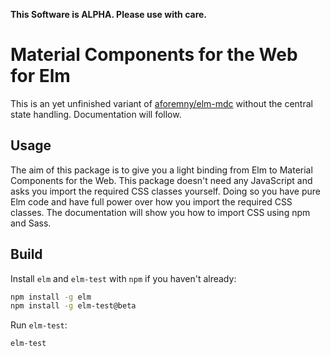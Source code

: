 **This Software is ALPHA. Please use with care.**

# Material Components for the Web for Elm

This is an yet unfinished variant of [aforemny/elm-mdc][1] without the central state handling. Documentation will follow.

## Usage

The aim of this package is to give you a light binding from Elm to Material Components for the Web. This package doesn't need any JavaScript and asks you import the required CSS classes yourself. Doing so you have pure Elm code and have full power over how you import the required CSS classes. The documentation will show you how to import CSS using npm and Sass.

## Build

Install `elm` and `elm-test` with `npm` if you haven't already:

```bash
npm install -g elm
npm install -g elm-test@beta
```

Run `elm-test`:

```bash
elm-test
```

[1]: <https://github.com/aforemny/elm-mdc>
